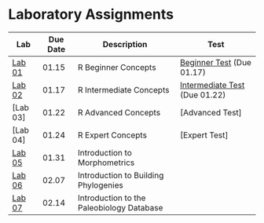 # Laboratory Assignments

Lab | Due Date | Description | Test
--- | -------- | ----------- | ----
[Lab 01](/Labs/Lab01.md) | 01.15 | R Beginner Concepts | [Beginner Test](/Labs/Tests/BeginnerTest.md) (Due 01.17)
[Lab 02](/Labs/Lab02.md) | 01.17 | R Intermediate Concepts | [Intermediate Test](Labs/Tests/IntermediateTest.md) (Due 01.22)
[Lab 03] | 01.22 | R Advanced Concepts | [Advanced Test]
[Lab 04] | 01.24 | R Expert Concepts | [Expert Test]
[Lab 05](/Labs/Lab05.md) | 01.31 | Introduction to Morphometrics
[Lab 06](/Labs/Lab06.md) | 02.07 | Introduction to Building Phylogenies
[Lab 07](/Labs/Lab07.md) | 02.14 | Introduction to the Paleobiology Database
